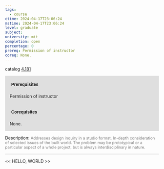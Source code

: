 ```yaml
---
tags:
  - course
ctime: 2024-04-17T23:06:24
mstime: 2024-04-17T23:06:24
level: graduate
subject: 
university: mit
completion: open
percentage: 0
prereq: Permission of instructor
coreq: None.
---
```


catalog [4.181](http://student.mit.edu/catalog/m4a.html#4.181)

<span style="display: block; padding: 15px; background-color: rgb(100, 100, 100, 0.2);"><font id="m_prereq3041_0" style="display: block; font-family: Arial, sans-serif; font-weight: bold; padding: 5px">Prerequisites</font><br><span id="prereq3041_0">Permission of instructor</span></span>
<span style="display: block; padding: 15px; background-color: rgb(100, 100, 100, 0.2);"><font id="m_coreq3041_0" style="display: block; font-family: Arial, sans-serif; font-weight: bold; padding: 5px">Corequisites</font><br><span id="coreq3041_0">None.</span></span>

<font style="">Description:</font>
<font style="color: grey; font-size: 0.8rem;">Addresses design inquiry in a studio format. In-depth consideration of selected issues of the built world. The problem may be prototypical or a particular aspect of a whole project, but is always interdisciplinary in nature.</font>



---

<< HELLO, WORLD >>
